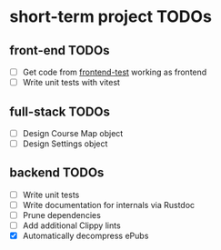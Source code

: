 # short-term project TODOs

## front-end TODOs

- [ ] Get code from [frontend-test](https://github.com/transkatgirl/frontend-test) working as frontend
- [ ] Write unit tests with vitest

## full-stack TODOs

- [ ] Design Course Map object
- [ ] Design Settings object

## backend TODOs

- [ ] Write unit tests
- [ ] Write documentation for internals via Rustdoc
- [ ] Prune dependencies
- [ ] Add additional Clippy lints
- [X] Automatically decompress ePubs
